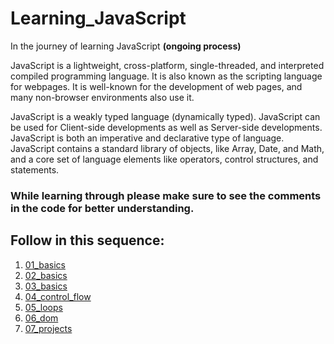 # Learning_JavaScript
In the journey of learning JavaScript <strong>(ongoing process)</strong>
<p>JavaScript is a lightweight, cross-platform, single-threaded, and interpreted compiled programming language. It is also known as the scripting language for webpages. It is well-known for the development of web pages, and many non-browser environments also use it.

JavaScript is a weakly typed language (dynamically typed). JavaScript can be used for Client-side developments as well as Server-side developments. JavaScript is both an imperative and declarative type of language. JavaScript contains a standard library of objects, like Array, Date, and Math, and a core set of language elements like operators, control structures, and statements. </p>

<h3>While learning through please make sure to see the comments in the code for better understanding.</h3>

<h2>Follow in this sequence:</h2>
<ol>
  <li><a href="01_basics">01_basics</a></li>
  <li><a href="02_basics">02_basics</a></li>
  <li><a href="03_basics">03_basics</a></li>
  <li><a href="04_control_flow">04_control_flow</a></li>
  <li><a href="05_loops">05_loops</a></li>
  <li><a href="06_dom">06_dom</a></li>
   <li><a href="07_projects">07_projects</a></li>
</ol>







